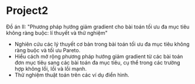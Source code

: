 # Project2
Đồ án II: "Phương pháp hướng giảm gradient cho bài toán tối ưu đa mục tiêu không ràng buộc: lí thuyết và thử nghiệm"
- Nghiên cứu các lý thuyết cơ bản trong bài toán tối ưu đa mục tiêu không ràng buộc và tối ưu Pareto.
- Hiểu cách mở rộng phương pháp hướng giảm gradient từ các bài toán đơn mục tiêu sang các bài toán đa mục tiêu, cụ thể trong các trường hợp không lồi, lồi và lồi mạnh.
- Thử nghiệm thuật toán trên các ví dụ điển hình.
